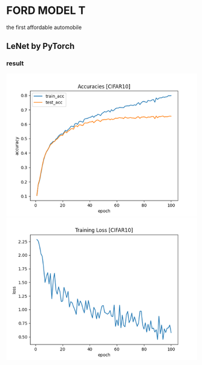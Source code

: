 # FORD MODEL T

the first affordable automobile

## LeNet by PyTorch

### result
![accuracy](https://github.com/togaras1/ford/blob/master/modelT/result/cifar10_acc.png)
![loss](https://github.com/togaras1/ford/blob/master/modelT/result/cifar10_loss.png)
